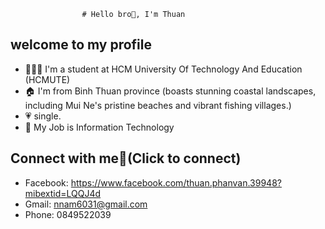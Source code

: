 					# Hello bro💪, I'm Thuan
## welcome to my profile

* 👨🏻‍🎓 I'm a student at HCM University Of Technology And Education (HCMUTE)
* 🏠 I'm from Binh Thuan province (boasts stunning coastal landscapes, including Mui Ne's pristine beaches and vibrant fishing villages.)
* 💗 single.
* 💼 My Job is Information Technology

## Connect with me🤝(Click to connect)
* Facebook: https://www.facebook.com/thuan.phanvan.39948?mibextid=LQQJ4d
* Gmail: nnam6031@gmail.com
* Phone: 0849522039


